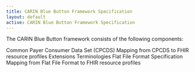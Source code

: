 ```yaml
---
title: CARIN Blue Button Framework Specification
layout: default
active: CARIN Blue Button Framework Specification
---
```


The CARIN Blue Button framework consists of the following components:

Common Payer Consumer Data Set (CPCDS)
Mapping from CPCDS to FHIR resource profiles
Extensions
Terminologies
Flat File Format Specification
Mapping from Flat File Format to FHIR resource profiles
